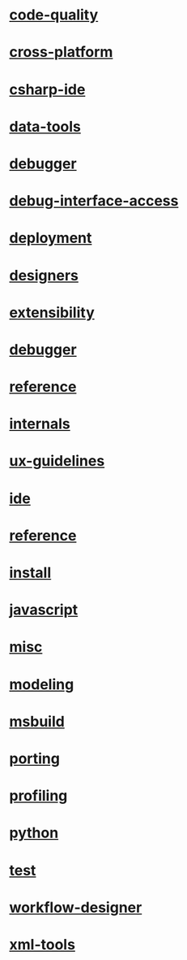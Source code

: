 # [code-quality](code-quality\TOC.md)
# [cross-platform](cross-platform\TOC.md)
# [csharp-ide](csharp-ide\TOC.md)
# [data-tools](data-tools\TOC.md)
# [debugger](debugger\TOC.md)
# [debug-interface-access](debugger\debug-interface-access\TOC.md)
# [deployment](deployment\TOC.md)
# [designers](designers\TOC.md)
# [extensibility](extensibility\TOC.md)
# [debugger](extensibility\debugger\TOC.md)
# [reference](extensibility\debugger\reference\TOC.md)
# [internals](extensibility\internals\TOC.md)
# [ux-guidelines](extensibility\ux-guidelines\TOC.md)
# [ide](ide\TOC.md)
# [reference](ide\reference\TOC.md)
# [install](install\TOC.md)
# [javascript](javascript\TOC.md)
# [misc](misc\TOC.md)
# [modeling](modeling\TOC.md)
# [msbuild](msbuild\TOC.md)
# [porting](porting\TOC.md)
# [profiling](profiling\TOC.md)
# [python](python\TOC.md)
# [test](test\TOC.md)
# [workflow-designer](workflow-designer\TOC.md)
# [xml-tools](xml-tools\TOC.md)
